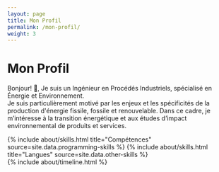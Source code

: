 ```yaml
---
layout: page
title: Mon Profil 
permalink: /mon-profil/
weight: 3
---
```


# **Mon Profil**

Bonjour! :wave:, Je suis un Ingénieur en Procédés Industriels, spécialisé en Énergie et Environnement.<br>
 Je suis particulièrement motivé par les enjeux et les spécificités de la production d'énergie fissile, fossile et renouvelable. Dans ce cadre, je m’intéresse à la transition énergétique et aux études d’impact environnemental de produits et services. 

<div class="row">
{% include about/skills.html title="Compétences" source=site.data.programming-skills %}
{% include about/skills.html title="Langues" source=site.data.other-skills %}
</div>

<div class="row">
{% include about/timeline.html %}
</div>